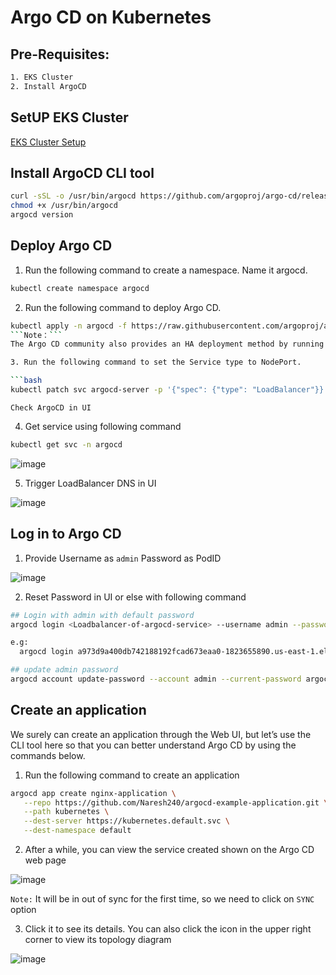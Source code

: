 # Argo CD on Kubernetes

## Pre-Requisites:

```bash
1. EKS Cluster
2. Install ArgoCD
```

## SetUP EKS Cluster

[EKS Cluster Setup](https://github.com/Naresh240/kubernetes/blob/main/eks-cluster-setup/eks-cluster-with-eksctl/README.md)

## Install ArgoCD CLI tool

```bash
curl -sSL -o /usr/bin/argocd https://github.com/argoproj/argo-cd/releases/download/v1.8.3/argocd-linux-amd64
chmod +x /usr/bin/argocd
argocd version
```

## Deploy Argo CD

1. Run the following command to create a namespace. Name it argocd.

```bash
kubectl create namespace argocd
```

2. Run the following command to deploy Argo CD.

```bash
kubectl apply -n argocd -f https://raw.githubusercontent.com/argoproj/argo-cd/v1.8.3/manifests/install.yaml
```Note：```
The Argo CD community also provides an HA deployment method by running the command kubectl apply -n argocd -f https://raw.githubusercontent.com/argoproj/argo-cd/v1.8.3/manifests/ha/install.yaml. It’s for deployment in production.

3. Run the following command to set the Service type to NodePort.

```bash
kubectl patch svc argocd-server -p '{"spec": {"type": "LoadBalancer"}}' -n argocd
```

```Check ArgoCD in UI```

4. Get service using following command
  
```bash
kubectl get svc -n argocd
```

![image](https://user-images.githubusercontent.com/58024415/179356882-c6a6df53-4f79-4da5-8ba3-d2bc57cbe3f3.png)

5. Trigger LoadBalancer DNS in UI

![image](https://user-images.githubusercontent.com/58024415/179356965-d5741d7a-43e9-46e7-9079-64692d371f1b.png)

## Log in to Argo CD

1. Provide Username as ```admin``` Password as PodID

![image](https://user-images.githubusercontent.com/58024415/179357037-a32a3f7e-7227-45a5-863a-a826909e3830.png)

2. Reset Password in UI or else with following command

```bash
## Login with admin with default password
argocd login <Loadbalancer-of-argocd-service> --username admin --password <POD ID>

e.g:
  argocd login a973d9a400db742188192fcad673eaa0-1823655890.us-east-1.elb.amazonaws.com --username admin --password argocd-server-67f58479-j8wgp

## update admin password
argocd account update-password --account admin --current-password argocd-server-67f58479-j8wgp --new-password password
```

## Create an application

We surely can create an application through the Web UI, but let’s use the CLI tool here so that you can better understand Argo CD by using the commands below.

1. Run the following command to create an application

```bash
argocd app create nginx-application \
   --repo https://github.com/Naresh240/argocd-example-application.git \
   --path kubernetes \
   --dest-server https://kubernetes.default.svc \
   --dest-namespace default
```

2. After a while, you can view the service created shown on the Argo CD web page

![image](https://user-images.githubusercontent.com/58024415/179357612-a39ae720-b270-42aa-8b4d-bf5ba3e914ac.png)

```Note:``` It will be in out of sync for the first time, so we need to click on ```SYNC``` option

3. Click it to see its details. You can also click the icon in the upper right corner to view its topology diagram

![image](https://user-images.githubusercontent.com/58024415/179357674-829e99af-c96c-4b8a-9fe6-d56328705da4.png)
